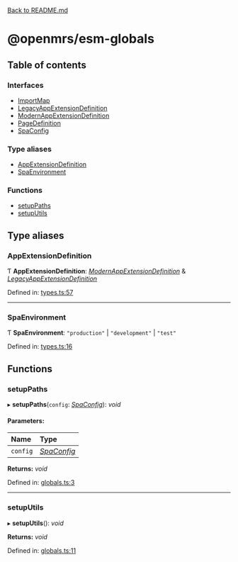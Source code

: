 [Back to README.md](../README.md)

# @openmrs/esm-globals

## Table of contents

### Interfaces

- [ImportMap](interfaces/importmap.md)
- [LegacyAppExtensionDefinition](interfaces/legacyappextensiondefinition.md)
- [ModernAppExtensionDefinition](interfaces/modernappextensiondefinition.md)
- [PageDefinition](interfaces/pagedefinition.md)
- [SpaConfig](interfaces/spaconfig.md)

### Type aliases

- [AppExtensionDefinition](API.md#appextensiondefinition)
- [SpaEnvironment](API.md#spaenvironment)

### Functions

- [setupPaths](API.md#setuppaths)
- [setupUtils](API.md#setuputils)

## Type aliases

### AppExtensionDefinition

Ƭ **AppExtensionDefinition**: [*ModernAppExtensionDefinition*](interfaces/modernappextensiondefinition.md) & [*LegacyAppExtensionDefinition*](interfaces/legacyappextensiondefinition.md)

Defined in: [types.ts:57](https://github.com/openmrs/openmrs-esm-core/blob/master/packages/esm-globals/src/types.ts#L57)

___

### SpaEnvironment

Ƭ **SpaEnvironment**: ``"production"`` \| ``"development"`` \| ``"test"``

Defined in: [types.ts:16](https://github.com/openmrs/openmrs-esm-core/blob/master/packages/esm-globals/src/types.ts#L16)

## Functions

### setupPaths

▸ **setupPaths**(`config`: [*SpaConfig*](interfaces/spaconfig.md)): *void*

#### Parameters:

| Name | Type |
| :------ | :------ |
| `config` | [*SpaConfig*](interfaces/spaconfig.md) |

**Returns:** *void*

Defined in: [globals.ts:3](https://github.com/openmrs/openmrs-esm-core/blob/master/packages/esm-globals/src/globals.ts#L3)

___

### setupUtils

▸ **setupUtils**(): *void*

**Returns:** *void*

Defined in: [globals.ts:11](https://github.com/openmrs/openmrs-esm-core/blob/master/packages/esm-globals/src/globals.ts#L11)
